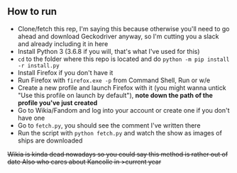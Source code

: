 ## How to run

- Clone/fetch this rep, I'm saying this because otherwise you'll need to go ahead and download Geckodriver anyway, so I'm cutting you a slack and already including it in here
- Install Python 3 (3.6.8 if you will, that's what I've used for this)
- `cd` to the folder where this repo is located and do `python -m pip install -r install.py`
- Install Firefox if you don't have it
- Run Firefox with `firefox.exe -p` from Command Shell, Run or w/e
- Create a new profile and launch Firefox with it (you might wanna untick "Use this profile on launch by default"), **note down the path of the profile you've just created**
- Go to Wikia/Fandom and log into your account or create one if you don't have one
- Go to `fetch.py`, you should see the comment I've written there
- Run the script with `python fetch.py` and watch the show as images of ships are downloaded

~~Wikia is kinda dead nowadays so you could say this method is rather out of date
Also who cares about Kancolle in >current year~~
